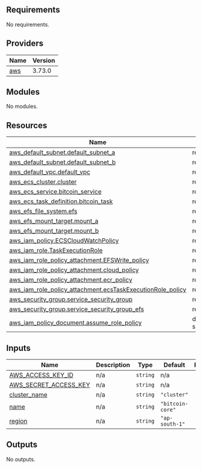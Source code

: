 <!-- BEGIN_TF_DOCS -->
## Requirements

No requirements.

## Providers

| Name | Version |
|------|---------|
| <a name="provider_aws"></a> [aws](#provider\_aws) | 3.73.0 |

## Modules

No modules.

## Resources

| Name | Type |
|------|------|
| [aws_default_subnet.default_subnet_a](https://registry.terraform.io/providers/hashicorp/aws/latest/docs/resources/default_subnet) | resource |
| [aws_default_subnet.default_subnet_b](https://registry.terraform.io/providers/hashicorp/aws/latest/docs/resources/default_subnet) | resource |
| [aws_default_vpc.default_vpc](https://registry.terraform.io/providers/hashicorp/aws/latest/docs/resources/default_vpc) | resource |
| [aws_ecs_cluster.cluster](https://registry.terraform.io/providers/hashicorp/aws/latest/docs/resources/ecs_cluster) | resource |
| [aws_ecs_service.bitcoin_service](https://registry.terraform.io/providers/hashicorp/aws/latest/docs/resources/ecs_service) | resource |
| [aws_ecs_task_definition.bitcoin_task](https://registry.terraform.io/providers/hashicorp/aws/latest/docs/resources/ecs_task_definition) | resource |
| [aws_efs_file_system.efs](https://registry.terraform.io/providers/hashicorp/aws/latest/docs/resources/efs_file_system) | resource |
| [aws_efs_mount_target.mount_a](https://registry.terraform.io/providers/hashicorp/aws/latest/docs/resources/efs_mount_target) | resource |
| [aws_efs_mount_target.mount_b](https://registry.terraform.io/providers/hashicorp/aws/latest/docs/resources/efs_mount_target) | resource |
| [aws_iam_policy.ECSCloudWatchPolicy](https://registry.terraform.io/providers/hashicorp/aws/latest/docs/resources/iam_policy) | resource |
| [aws_iam_role.TaskExecutionRole](https://registry.terraform.io/providers/hashicorp/aws/latest/docs/resources/iam_role) | resource |
| [aws_iam_role_policy_attachment.EFSWrite_policy](https://registry.terraform.io/providers/hashicorp/aws/latest/docs/resources/iam_role_policy_attachment) | resource |
| [aws_iam_role_policy_attachment.cloud_policy](https://registry.terraform.io/providers/hashicorp/aws/latest/docs/resources/iam_role_policy_attachment) | resource |
| [aws_iam_role_policy_attachment.ecr_policy](https://registry.terraform.io/providers/hashicorp/aws/latest/docs/resources/iam_role_policy_attachment) | resource |
| [aws_iam_role_policy_attachment.ecsTaskExecutionRole_policy](https://registry.terraform.io/providers/hashicorp/aws/latest/docs/resources/iam_role_policy_attachment) | resource |
| [aws_security_group.service_security_group](https://registry.terraform.io/providers/hashicorp/aws/latest/docs/resources/security_group) | resource |
| [aws_security_group.service_security_group_efs](https://registry.terraform.io/providers/hashicorp/aws/latest/docs/resources/security_group) | resource |
| [aws_iam_policy_document.assume_role_policy](https://registry.terraform.io/providers/hashicorp/aws/latest/docs/data-sources/iam_policy_document) | data source |

## Inputs

| Name | Description | Type | Default | Required |
|------|-------------|------|---------|:--------:|
| <a name="input_AWS_ACCESS_KEY_ID"></a> [AWS\_ACCESS\_KEY\_ID](#input\_AWS\_ACCESS\_KEY\_ID) | n/a | `string` | n/a | yes |
| <a name="input_AWS_SECRET_ACCESS_KEY"></a> [AWS\_SECRET\_ACCESS\_KEY](#input\_AWS\_SECRET\_ACCESS\_KEY) | n/a | `string` | n/a | yes |
| <a name="input_cluster_name"></a> [cluster\_name](#input\_cluster\_name) | n/a | `string` | `"cluster"` | no |
| <a name="input_name"></a> [name](#input\_name) | n/a | `string` | `"bitcoin-core"` | no |
| <a name="input_region"></a> [region](#input\_region) | n/a | `string` | `"ap-south-1"` | no |

## Outputs

No outputs.
<!-- END_TF_DOCS -->